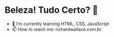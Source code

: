 <h1>Beleza! Tudo Certo? 👋</h1>

- 🌱 I’m currently learning HTML, CSS, JavaScript
- 📫 How to reach me: richardwallace.com.br
